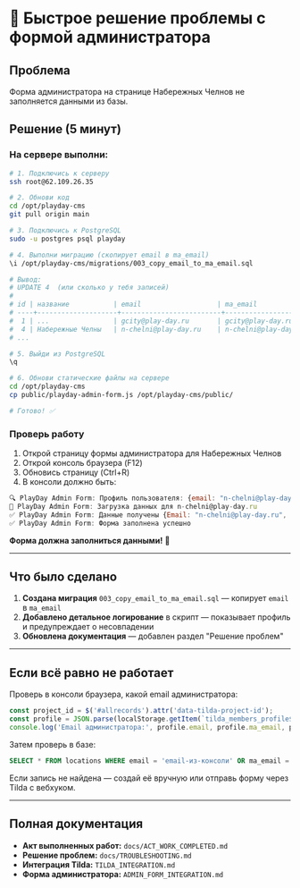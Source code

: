 # 🚀 Быстрое решение проблемы с формой администратора

## Проблема
Форма администратора на странице Набережных Челнов не заполняется данными из базы.

## Решение (5 минут)

### На сервере выполни:

```bash
# 1. Подключись к серверу
ssh root@62.109.26.35

# 2. Обнови код
cd /opt/playday-cms
git pull origin main

# 3. Подключись к PostgreSQL
sudo -u postgres psql playday

# 4. Выполни миграцию (скопирует email в ma_email)
\i /opt/playday-cms/migrations/003_copy_email_to_ma_email.sql

# Вывод:
# UPDATE 4  (или сколько у тебя записей)
# 
# id | название           | email                   | ma_email
# ----+--------------------+-------------------------+-------------------------
#  1 | ...                | gcity@play-day.ru       | gcity@play-day.ru
#  4 | Набережные Челны   | n-chelni@play-day.ru    | n-chelni@play-day.ru
# ...

# 5. Выйди из PostgreSQL
\q

# 6. Обнови статические файлы на сервере
cd /opt/playday-cms
cp public/playday-admin-form.js /opt/playday-cms/public/

# Готово! ✅
```

### Проверь работу

1. Открой страницу формы администратора для Набережных Челнов
2. Открой консоль браузера (F12)
3. Обновись страницу (Ctrl+R)
4. В консоли должно быть:

```javascript
🔍 PlayDay Admin Form: Профиль пользователя: {email: "n-chelni@play-day.ru", ...}
🚀 PlayDay Admin Form: Загрузка данных для n-chelni@play-day.ru
✅ PlayDay Admin Form: Данные получены {Email: "n-chelni@play-day.ru", ...}  ← Теперь совпадает!
✅ PlayDay Admin Form: Форма заполнена успешно
```

**Форма должна заполниться данными!** 🎉

---

## Что было сделано

1. **Создана миграция** `003_copy_email_to_ma_email.sql` — копирует `email` в `ma_email`
2. **Добавлено детальное логирование** в скрипт — показывает профиль и предупреждает о несовпадении
3. **Обновлена документация** — добавлен раздел "Решение проблем"

---

## Если всё равно не работает

Проверь в консоли браузера, какой email администратора:

```javascript
const project_id = $('#allrecords').attr('data-tilda-project-id');
const profile = JSON.parse(localStorage.getItem(`tilda_members_profile${project_id}`));
console.log('Email администратора:', profile.email, profile.ma_email, profile.login);
```

Затем проверь в базе:

```sql
SELECT * FROM locations WHERE email = 'email-из-консоли' OR ma_email = 'email-из-консоли';
```

Если запись не найдена — создай её вручную или отправь форму через Tilda с вебхуком.

---

## Полная документация

- **Акт выполненных работ:** `docs/ACT_WORK_COMPLETED.md`
- **Решение проблем:** `docs/TROUBLESHOOTING.md`
- **Интеграция Tilda:** `TILDA_INTEGRATION.md`
- **Форма администратора:** `ADMIN_FORM_INTEGRATION.md`

